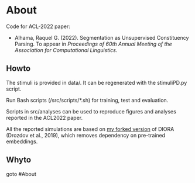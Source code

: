 # About

Code for ACL-2022 paper:

- Alhama, Raquel G. (2022). Segmentation as Unsupervised Constituency Parsing. 
To appear in *Proceedings of 60th Annual Meeting of the Association for Computational Linguistics*.




## Howto

The stimuli is provided in data/. It can be regenerated with the stimuliPD.py script. 

Run Bash scripts (/src/scripts/*.sh) for training, test and evaluation. 

Scripts in src/analyses can be used to reproduce figures and analyses reported in the ACL2022 paper.

All the reported simulations are based on [my forked version](https://github.com/rgalhama/diora) of DIORA (Drozdov et al., 2019), which removes dependency on pre-trained embeddings.




## Whyto

goto #About